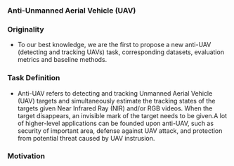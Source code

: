 ### Anti-Unmanned Aerial Vehicle (UAV)


### Originality
- To our best knowledge, we are the first to propose a new anti-UAV (detecting and tracking UAVs) task, corresponding datasets, evaluation metrics and baseline methods.


### Task Definition
- Anti-UAV refers to detecting and tracking Unmanned Aerial Vehicle (UAV) targets and simultaneously estimate the tracking states of the targets given Near Infrared Ray (NIR) and/or RGB videos. When the target disappears, an invisible mark of the target needs to be given.A lot of higher-level applications can be founded upon anti-UAV, such as security of important area, defense against UAV attack, and protection from potential threat caused by UAV instrusion.


### Motivation
